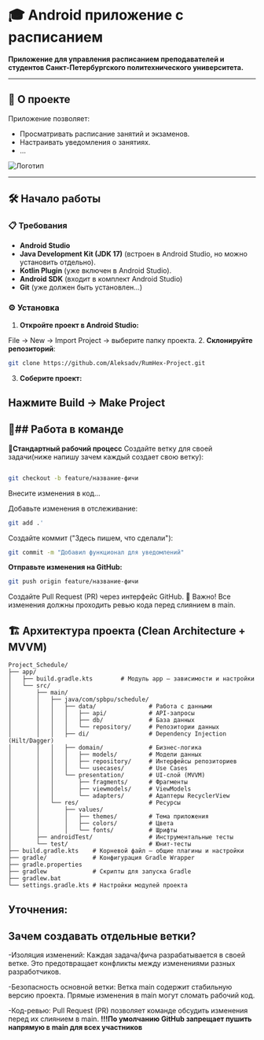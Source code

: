 # 🎓 Android приложение с расписанием  
**Приложение для управления расписанием преподавателей и студентов Санкт-Петербургского политехнического университета.**  

---

## 📝 О проекте  
Приложение позволяет:  
- Просматривать расписание занятий и экзаменов.    
- Настраивать уведомления о занятиях.  
- ...  

![Логотип]() <!--  ссылка на изображение -->  

---

## 🛠 Начало работы  

### 📋 Требования  
- **Android Studio**  
- **Java Development Kit (JDK 17)**  (встроен в Android Studio, но можно установить отдельно).
- **Kotlin Plugin** (уже включен в Android Studio).
- **Android SDK**   (входит в комплект Android Studio)
- **Git** (уже должен быть установлен...)

### ⚙️ Установка  
1. **Откройте проект в Android Studio:**

File → New → Import Project → выберите папку проекта.
2. **Склонируйте репозиторий**:  
   ```bash  
   git clone https://github.com/Aleksadv/RumHex-Project.git
```
3. **Соберите проект:**

Нажмите Build → Make Project
---
👥## Работа в команде
---
🔄**Стандартный рабочий процесс**
Создайте ветку для своей задачи(ниже напишу зачем каждый создает свою ветку):

```bash

git checkout -b feature/название-фичи
```
Внесите изменения в код...

Добавьте изменения в отслеживание:

```bash
git add .'
```  
Создайте коммит ("Здесь пишем, что сделали"):

```bash
git commit -m "Добавил функционал для уведомлений"
```
**Отправьте изменения на GitHub:**

```bash
git push origin feature/название-фичи
```
Создайте Pull Request (PR) через интерфейс GitHub.
🚨 Важно!
Все изменения должны проходить ревью кода перед слиянием в main.

## 🏗 Архитектура проекта (Clean Architecture + MVVM)

```text
Project_Schedule/
├── app/
│   ├── build.gradle.kts        # Модуль app — зависимости и настройки
│   └── src/
│       ├── main/
│       │   ├── java/com/spbpu/schedule/
│       │   │   ├── data/               # Работа с данными
│       │   │   │   ├── api/            # API-запросы
│       │   │   │   ├── db/             # База данных
│       │   │   │   └── repository/     # Репозитории данных
│       │   │   ├── di/                 # Dependency Injection (Hilt/Dagger)
│       │   │   ├── domain/             # Бизнес-логика
│       │   │   │   ├── models/         # Модели данных
│       │   │   │   ├── repository/     # Интерфейсы репозиториев
│       │   │   │   └── usecases/       # Use Cases
│       │   │   └── presentation/       # UI-слой (MVVM)
│       │   │       ├── fragments/      # Фрагменты
│       │   │       ├── viewmodels/     # ViewModels
│       │   │       └── adapters/       # Адаптеры RecyclerView
│       │   └── res/                    # Ресурсы
│       │       ├── values/
│       │       │   ├── themes/         # Тема приложения
│       │       │   ├── colors/         # Цвета
│       │       │   └── fonts/          # Шрифты
│       ├── androidTest/                # Инструментальные тесты
│       └── test/                       # Юнит-тесты
├── build.gradle.kts    # Корневой файл — общие плагины и настройки
├── gradle/             # Конфигурация Gradle Wrapper
├── gradle.properties
├── gradlew             # Скрипты для запуска Gradle
├── gradlew.bat
└── settings.gradle.kts # Настройки модулей проекта
```

## Уточнения:
**Зачем создавать отдельные ветки?**
---
-Изоляция изменений:
Каждая задача/фича разрабатывается в своей ветке. Это предотвращает конфликты между изменениями разных разработчиков.

-Безопасность основной ветки:
Ветка main содержит стабильную версию проекта. Прямые изменения в main могут сломать рабочий код.

-Код-ревью:
Pull Request (PR) позволяет команде обсудить изменения перед их слиянием в main.
**!!!По умолчанию GitHub запрещает пушить напрямую в main для всех участников**
